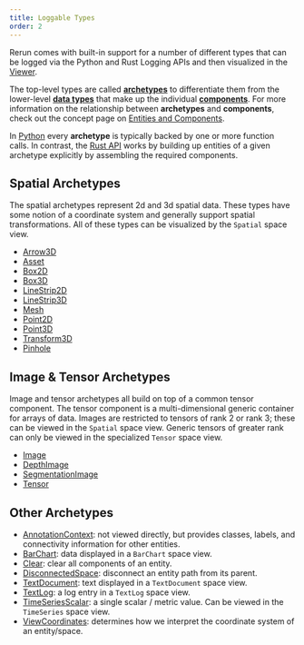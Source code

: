 ```yaml
---
title: Loggable Types
order: 2
---
```


Rerun comes with built-in support for a number of different types that can be logged via the Python and Rust Logging
APIs and then visualized in the [Viewer](viewer.md).

The top-level types are called [**archetypes**](loggable-types/archetypes.md) to differentiate them from the lower-level
[**data types**](loggable-types/datatypes.md) that make up the individual [**components**](loggable-types/components.md).
For more information on the relationship between **archetypes** and **components**, check out the concept page
on [Entities and Components](../concepts/entity-component.md).

In [Python](https://ref.rerun.io) every **archetype** is typically backed by one or more function calls. In
contrast, the [Rust API](https://docs.rs/rerun/) works by building up entities of a given archetype explicitly by
assembling the required components.

## Spatial **Archetypes**
The spatial archetypes represent 2d and 3d spatial data. These types have some notion of a coordinate system and
generally support spatial transformations. All of these types can be visualized by the `Spatial` space view.
* [Arrow3D](loggable-types/archetypes/arrows3d.md)
* [Asset](loggable-types/archetypes/asset3d.md)
* [Box2D](loggable-types/archetypes/boxes2d.md)
* [Box3D](loggable-types/archetypes/boxes3d.md)
* [LineStrip2D](loggable-types/archetypes/line_strips2d.md)
* [LineStrip3D](loggable-types/archetypes/line_strips3d.md)
* [Mesh](loggable-types/archetypes/mesh3d.md)
* [Point2D](loggable-types/archetypes/points2d.md)
* [Point3D](loggable-types/archetypes/points3d.md)
* [Transform3D](loggable-types/archetypes/transform3d.md)
* [Pinhole](loggable-types/archetypes/pinhole.md)

## Image & Tensor **Archetypes**
Image and tensor archetypes all build on top of a common tensor component. The tensor component is a multi-dimensional
generic container for arrays of data. Images are restricted to tensors of rank 2 or rank 3; these can be viewed in the
`Spatial` space view. Generic tensors of greater rank can only be viewed in the specialized `Tensor` space view.
* [Image](loggable-types/archetypes/image.md)
* [DepthImage](loggable-types/archetypes/depth_image.md)
* [SegmentationImage](loggable-types/archetypes/segmentation_image.md)
* [Tensor](loggable-types/archetypes/tensor.md)

## Other **Archetypes**
* [AnnotationContext](loggable-types/archetypes/annotation_context.md): not viewed directly, but provides classes, labels, and connectivity information for other entities.
* [BarChart](loggable-types/archetypes/bar_chart.md): data displayed in a `BarChart` space view.
* [Clear](loggable-types/archetypes/clear.md): clear all components of an entity.
* [DisconnectedSpace](loggable-types/archetypes/disconnected_space.md): disconnect an entity path from its parent.
* [TextDocument](loggable-types/archetypes/text_document.md): text displayed in a `TextDocument` space view.
* [TextLog](loggable-types/archetypes/text_log.md): a log entry in a `TextLog` space view.
* [TimeSeriesScalar](loggable-types/archetypes/time_series_scalar.md): a single scalar / metric value. Can be viewed in the `TimeSeries` space view.
* [ViewCoordinates](loggable-types/archetypes/view_coordinates.md): determines how we interpret the coordinate system of an entity/space.

